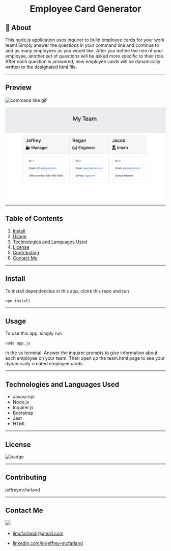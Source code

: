 
# <div align="center">Employee Card Generator</div>

## 💪 About

This node.js application uses inquirer to build employee cards for your work team! Simply answer the questions in your command line and continue to add as many employees as you would like. After you define the role of your employee, another set of questions will be asked more specific to their role. After each question is answered, new employee cards will be dynamically written to the designated html file.

***
## Preview

<img align="center" src="assets/employee.gif" alt="command line gif">

![employee generator screenshot](assets/employee.png)

***
## Table of Contents
1. [Install](#install)
2. [Usage](#usage)
3. [Technologies and Languages Used](#technologies-and-languages-used)
3. [License](#license)
4. [Contributing](#contributing)
5. [Contact Me](#contact-me)

***
## Install

To install dependencies in this app, clone this repo and run 
```
npm install
```

***
## Usage

To use this app, simply run
```
node app.js
```
in the vs terminal. 
Answer the inquirer prompts to give information about each employee on your team. Then open up the team.html page to see your dynamically created employee cards.

***
## Technologies and Languages Used
* Javascript
* Node.js
* Inquirer.js
* Bootstrap
* Jest
* HTML

***
## License

![badge](https://img.shields.io/badge/License-MIT-success)

***
## Contributing

jeffreymcfarland

***
## Contact Me    

<kbd><img src="https://avatars1.githubusercontent.com/u/59814218?v=4" /></kbd> 

* [jlmcfarlandj@gmail.com](mailto:jlmcfarlandj@gmail.com)

* [linkedin.com/in/jeffrey-mcfarland](https://www.linkedin.com/in/jeffrey-mcfarland-2659b116a/)

